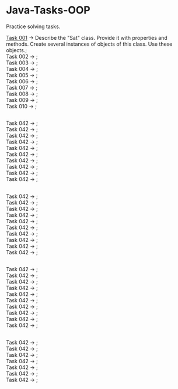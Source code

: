 # Java-Tasks-OOP
Practice solving tasks.


<a href="https://github.com/LeeTovetz/Java-Tasks-OOP/tree/main/src/com/task001" >Task 001</a> -> Describe the "Sat" class. Provide it with properties and methods. Create several instances of objects of this class. Use these objects.;<br>
Task 002</a> -> ;<br>
Task 003</a> -> ;<br>
Task 004</a> -> ;<br>
Task 005</a> -> ;<br>
Task 006</a> -> ;<br>
Task 007</a> -> ;<br>
Task 008</a> -> ;<br>
Task 009</a> -> ;<br>
Task 010</a> -> ;<br>
## 
Task 042</a> -> ;<br>
Task 042</a> -> ;<br>
Task 042</a> -> ;<br>
Task 042</a> -> ;<br>
Task 042</a> -> ;<br>
Task 042</a> -> ;<br>
Task 042</a> -> ;<br>
Task 042</a> -> ;<br>
Task 042</a> -> ;<br>
Task 042</a> -> ;<br>
## 
Task 042</a> -> ;<br>
Task 042</a> -> ;<br>
Task 042</a> -> ;<br>
Task 042</a> -> ;<br>
Task 042</a> -> ;<br>
Task 042</a> -> ;<br>
Task 042</a> -> ;<br>
Task 042</a> -> ;<br>
Task 042</a> -> ;<br>
Task 042</a> -> ;<br>
## 
Task 042</a> -> ;<br>
Task 042</a> -> ;<br>
Task 042</a> -> ;<br>
Task 042</a> -> ;<br>
Task 042</a> -> ;<br>
Task 042</a> -> ;<br>
Task 042</a> -> ;<br>
Task 042</a> -> ;<br>
Task 042</a> -> ;<br>
Task 042</a> -> ;<br>
## 
Task 042</a> -> ;<br>
Task 042</a> -> ;<br>
Task 042</a> -> ;<br>
Task 042</a> -> ;<br>
Task 042</a> -> ;<br>
Task 042</a> -> ;<br>
Task 042</a> -> ;<br>

